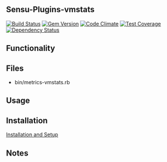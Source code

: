 ## Sensu-Plugins-vmstats

[ ![Build Status](https://travis-ci.org/sensu-plugins/sensu-plugins-vmstats.svg?branch=master)](https://travis-ci.org/sensu-plugins/sensu-plugins-vmstats)
[![Gem Version](https://badge.fury.io/rb/sensu-plugins-vmstats.svg)](http://badge.fury.io/rb/sensu-plugins-vmstats)
[![Code Climate](https://codeclimate.com/github/sensu-plugins/sensu-plugins-vmstats/badges/gpa.svg)](https://codeclimate.com/github/sensu-plugins/sensu-plugins-vmstats)
[![Test Coverage](https://codeclimate.com/github/sensu-plugins/sensu-plugins-vmstats/badges/coverage.svg)](https://codeclimate.com/github/sensu-plugins/sensu-plugins-vmstats)
[![Dependency Status](https://gemnasium.com/sensu-plugins/sensu-plugins-vmstats.svg)](https://gemnasium.com/sensu-plugins/sensu-plugins-vmstats)

## Functionality

## Files
 * bin/metrics-vmstats.rb

## Usage

## Installation

[Installation and Setup](http://sensu-plugins.io/docs/installation_instructions.html)

## Notes

